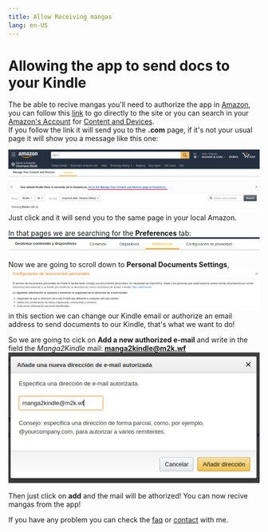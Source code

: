 ```yaml
---
title: Allow Receiving mangas
lang: en-US
---
```


<!--- Remember to update the getting-started.md page as it contains this page in it -->
# Allowing the app to send docs to your Kindle
The be able to recive mangas you'll need to authorize the app in [Amazon](https://m2k.wf/amz), you can follow this [link](https://m2k.wf/myx) to go directly to the site or you can search in your [Amazon's Account](https://m2k.wf/amh) for [Content and Devices](https://m2k.wf/myx).  
If you follow the link it will send you to the **.com** page, if it's not your usual page it will show you a message like this one:

![amazon_content_&_devices_message](/assets/media/amz_myx_msg-en.png)  
Just click and it will send you to the same page in your local Amazon.

In that pages we are searching for the **Preferences** tab:  
![amazon_content_&_devices_preferences_tab](/assets/media/amz_myx_tabs-es.png)  

Now we are going to scroll down to **Personal Documents Settings**,
![amazon_content_&_devices_personal_docs_config](/assets/media/amz_myx_personal_docs_config-es.png)  
in this section we can change our Kindle email or authorize an email address to send documents to our Kindle, that's what we want to do!  

So we are going to cick on **Add a new authorized e-mail** and write in the field the *Manga2Kindle* mail: **manga2kindle@m2k.wf**  
![amazon_content_&_devices_authorize_email](/assets/media/amz_myx_auth_mail-es.png)  

Then just click on **add** and the mail will be athorized! You can now recive mangas from the app!  

If you have any problem you can check the [faq](/help/faq.md) or [contact](/pages/contact.md) with me.